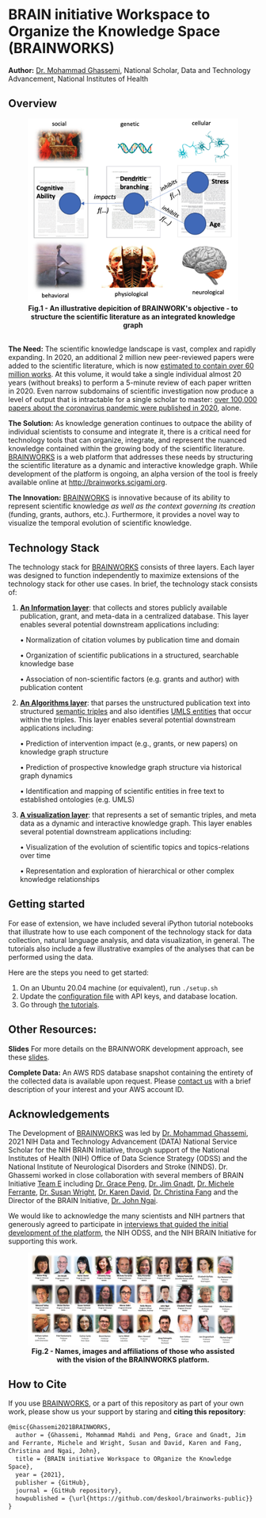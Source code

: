 # BRAIN initiative Workspace to Organize the Knowledge Space (BRAINWORKS) 

**Author:** [Dr. Mohammad Ghassemi](https://ghassemi.xyz), National Scholar, Data and Technology Advancement, National Institutes of Health



## Overview



<figure align = "center"><img src="documentation/images/knowledge-integration.png" alt="knowledge-integration" style="zoom:50%;" /><figcaption align = "center"><b>Fig.1 - An illustrative depicition of BRAINWORK's objective - to structure the scientific literature as an integrated knowledge graph</b></figcaption></figure>

<br>**The Need:** The scientific knowledge landscape is vast, complex and rapidly expanding. In 2020, an additional 2 million new peer-reviewed papers were added to the scientific literature, which is now [estimated to contain over 60 million works](https://duncan.hull.name/2010/07/15/fifty-million/). At this volume, it would take a single individual almost 20 years (without breaks) to perform a 5-minute review of each paper written in 2020. Even narrow subdomains of scientific investigation now produce a level of output that is intractable for a single scholar to master: [over 100,000 papers about the coronavirus pandemic were published in 2020](https://www.nature.com/articles/d41586-020-03564-y), alone. 

**The Solution:** As knowledge generation continues to outpace the ability of individual scientists to consume and integrate it, there is a critical need for technology tools that can organize, integrate, and represent the nuanced knowledge contained within the growing body of the scientific literature. [BRAINWORKS](http://brainworks.scigami.org) is a web platform that addresses these needs by structuring the scientific literature as a dynamic and interactive knowledge graph. While development of the platform is ongoing, an alpha version of the tool is freely available online at http://brainworks.scigami.org. 

**The Innovation:** [BRAINWORKS](http://brainworks.scigami.org) is innovative because of its ability to represent scientific knowledge *as well as the context governing its creation* (funding, grants, authors, etc.). Furthermore, it provides a novel way to visualize the temporal evolution of scientific knowledge. 



## Technology Stack

The technology stack for [BRAINWORKS](http://brainworks.scigami.org) consists of three layers. Each layer was designed to function independently to maximize extensions of the technology stack for other use cases.  In brief, the technology stack consists of: 

1. **[An Information layer](documentation/Information-layer.md)**: that collects and stores publicly available publication, grant, and meta-data in a centralized database. This layer enables several potential downstream applications including:

   •   Normalization of citation volumes by publication time and domain

   •  Organization of scientific publications in a structured, searchable knowledge base

   •  Association of non-scientific factors (e.g. grants and author) with publication content

   

2. **[An Algorithms layer](documentation/algorithms-layer.md)**:  that parses the unstructured publication text into structured [semantic triples](https://en.wikipedia.org/wiki/Semantic_triple) and also identifies [UMLS entities](https://www.nlm.nih.gov/research/umls/index.html) that occur within the triples. This layer enables several potential downstream applications including:

   •    Prediction of intervention impact (e.g., grants, or new papers) on knowledge graph structure

   •    Prediction of prospective knowledge graph structure via historical graph dynamics

   •    Identification and mapping of scientific entities in free text to established ontologies (e.g. UMLS)  

   

3. **[A visualization layer](documentation/visualization-layer.md)**:  that represents a set of semantic triples, and meta data as a dynamic and interactive knowledge graph. This layer enables several potential downstream applications including:

   •    Visualization of the evolution of scientific topics and topics-relations over time

   •    Representation and exploration of hierarchical or other complex knowledge relationships 



## Getting started

For ease of extension, we have included several iPython tutorial notebooks that illustrate how to use each component of the technology stack for data collection, natural language analysis, and data visualization, in general. The tutorials also include a few illustrative examples of the analyses that can be performed using the data. 

Here are the steps you need to get started:

1. On an Ubuntu 20.04 machine (or equivalent), run `./setup.sh` 
2. Update the [configuration file](configuration/) with API keys, and database location.
3. Go through [the tutorials](tutorials/). 





## Other Resources:

**Slides** For more details on the BRAINWORK development approach,  see these [slides](documentation/Slides.pdf).

**Complete Data:** An AWS RDS database snapshot containing the entirety of the collected data is available upon request. Please [contact us](mailto:ghassemi@alum.mit.edu) with a brief description of your interest and your AWS account ID. 



## Acknowledgements
The Development of [BRAINWORKS](http://brainworks.scigami.org) was led by [Dr. Mohammad Ghassemi](mialto:ghassemi@alum.mit.edu), 2021 NIH Data and Technology Advancement (DATA) National Service Scholar for the NIH BRAIN Initiative, through support of the National Institutes of Health (NIH) Office of Data Science Strategy (ODSS) and the National Institute of Neurological Disorders and Stroke (NINDS). Dr. Ghassemi worked in close collaboration with several members of BRAIN Initiative [Team E](https://braininitiative.nih.gov/about/contact-us) including [Dr. Grace Peng](mailto:penggr@mail.nih.gov), [Dr. Jim Gnadt](gnadtjw@ninds.nih.gov), [Dr. Michele Ferrante](mailto:michele.ferrante@nih.gov), [Dr. Susan Wright](mailto:susan.wright@nih.gov), [Dr. Karen David](mailto:karen.david@nih.gov), [Dr. Christina Fang](mailto:christina.fang@nih.gov) and the Director of the BRAIN Initiative, [Dr. John Ngai](mailto:john.ngai@nih.gov). 

We would like to acknowledge the many scientists and NIH partners that generously agreed to participate in [interviews that guided the initial development of the platform](documentation/Neuroscience-PI-Interview-Notes.pdf), the NIH ODSS, and the NIH BRAIN Initiative for supporting this work.

<figure align = "center"><img src="documentation/images/brainworks-acknowledgements.png" alt="knowledge-integration" style="zoom:100%;" /><figcaption align = "center"><b>Fig.2 - Names, images and affiliations of those who assisted with the vision of the BRAINWORKS platform.</b></figcaption></figure>


## How to Cite

If you use  [BRAINWORKS](http://brainworks.scigami.org), or a part of this repository as part of your own work, please show us your support by staring and **citing this repository**:

```
@misc{Ghassemi2021BRAINWORKS,
  author = {Ghassemi, Mohammad Mahdi and Peng, Grace and Gnadt, Jim and Ferrante, Michele and Wright, Susan and David, Karen and Fang, Christina and Ngai, John},
  title = {BRAIN initiative Workspace to ORganize the Knowledge Space},
  year = {2021},
  publisher = {GitHub},
  journal = {GitHub repository},
  howpublished = {\url{https://github.com/deskool/brainworks-public}}
}
```
